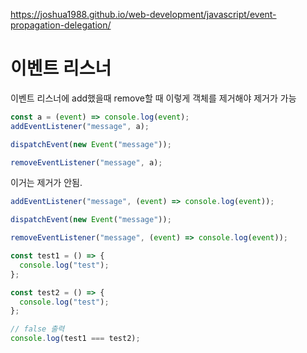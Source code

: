 https://joshua1988.github.io/web-development/javascript/event-propagation-delegation/

# 이벤트 리스너

이벤트 리스너에 add했을때 remove할 때 이렇게 객체를 제거해야 제거가 가능

```js
const a = (event) => console.log(event);
addEventListener("message", a);

dispatchEvent(new Event("message"));

removeEventListener("message", a);
```

이거는 제거가 안됨.

```js
addEventListener("message", (event) => console.log(event));

dispatchEvent(new Event("message"));

removeEventListener("message", (event) => console.log(event));
```

```js
const test1 = () => {
  console.log("test");
};

const test2 = () => {
  console.log("test");
};

// false 출력
console.log(test1 === test2);
```

